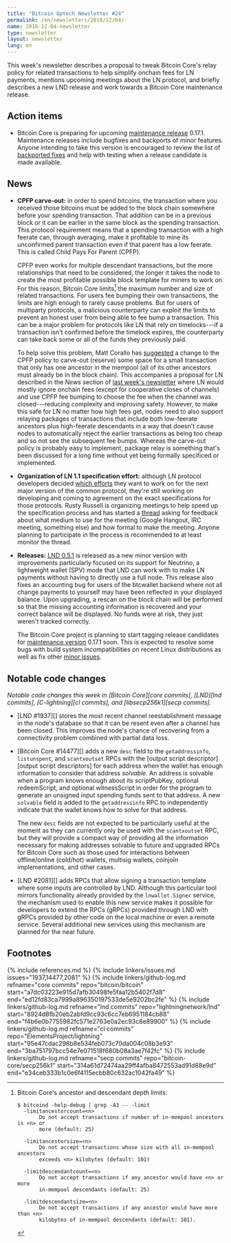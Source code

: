 ```yaml
---
title: "Bitcoin Optech Newsletter #24"
permalink: /en/newsletters/2018/12/04/
name: 2018-12-04-newsletter
type: newsletter
layout: newsletter
lang: en
---
```

This week's newsletter describes a proposal to tweak Bitcoin Core's
relay policy for related transactions to help simplify onchain fees for
LN payments, mentions upcoming meetings about the LN protocol, and
briefly describes a new LND release and work towards a Bitcoin Core
maintenance release.

## Action items

- Bitcoin Core is preparing for upcoming [maintenance release][] 0.17.1.
  Maintenance releases include bugfixes and backports of minor features.
  Anyone intending to take this version is encouraged to review the list of
  [backported fixes][0.17.1 milestone] and help with testing when a release
  candidate is made available.

## News

- **CPFP carve-out:** in order to spend bitcoins, the transaction
  where you received those bitcoins must be added to the block chain
  somewhere before your spending transaction.  That addition can be in a
  previous block or it can be earlier in the same block as the spending
  transaction.  This protocol requirement means that a spending
  transaction with a high feerate can, through averaging, make it
  profitable to mine its unconfirmed parent transaction even if that
  parent has a low feerate.  This is called Child Pays For Parent
  (CPFP).

    CPFP even works for multiple descendant transactions, but the more
    relationships that need to be considered, the longer it takes the node
    to create the most profitable possible block template for
    miners to work on.  For this reason, Bitcoin Core
    limits[^fn-cpfp-limits] the maximum number and size of related
    transactions.  For users fee bumping their own transactions, the
    limits are high enough to rarely cause problems.  But for users of
    multiparty protocols, a malicious counterparty can exploit the
    limits to prevent an honest user from being able to fee bump a
    transaction.  This can be a major problem for protocols like LN that
    rely on timelocks---if a transaction isn't confirmed before the
    timelock expires, the counterparty can take back some or all of the
    funds they previously paid.

    To help solve this problem, Matt Corallo has [suggested][carve out
    thread] a change to the CPFP policy to carve-out (reserve) some
    space for a small transaction that only has one ancestor in the
    mempool (all of its other ancestors must already be in the block
    chain).  This accompanies a proposal for LN described in the *News*
    section of [last week's newsletter][] where LN would mostly ignore
    onchain fees (except for cooperative closes of channels) and use
    CPFP fee bumping to choose the fee when the channel was
    closed---reducing complexity and improving safety.  However, to make
    this safe for LN no matter how high fees get, nodes need to also
    support relaying packages of transactions that include both
    low-feerate ancestors plus high-feerate descendants in a way that
    doesn't cause nodes to automatically reject the earlier transactions
    as being too cheap and so not see the subsequent fee bumps.  Whereas
    the carve-out policy is probably easy to implement, package relay is
    something that's been discussed for a long time without yet being
    formally specificed or implemented.

- **Organization of LN 1.1 specification effort:** although LN protocol
  developers decided [which efforts][ln1.1 accepted proposals] they want
  to work on for the next major version of the common protocol, they're
  still working on developing and coming to agreement on the
  exact specifications for those protocols.  Rusty Russell is organizing
  meetings to help speed up the specification process and has started a
  [thread][ln spec meetings] asking for feedback about what medium to
  use for the meeting (Google Hangout, IRC meeting, something else) and
  how formal to make the meeting.  Anyone planning to participate in the
  process is recommended to at least monitor the thread.

- **Releases:** [LND 0.5.1][] is released as a new minor version with
  improvements particularly focused on its support for Neutrino, a
  lightweight wallet (SPV) mode that LND can work with to make LN
  payments without having to directly use a full node.  This release also
  fixes an accounting bug for users of the btcwallet backend where not
  all change payments to yourself may have been reflected in your
  displayed balance.  Upon upgrading, a rescan on the block chain will
  be performed so that the missing accounting information is recovered
  and your correct balance will be displayed.  No funds were at risk,
  they just weren't tracked correctly.

    The Bitcoin Core project is planning to start tagging release
    candidates for [maintenance version][maintenance release] 0.17.1 soon.
    This is expected to resolve some bugs with build system incompatibilities on
    recent Linux distributions as well as fix other [minor issues][0.17.1 milestone].

[LND 0.5.1]: https://github.com/lightningnetwork/lnd/releases/tag/v0.5.1-beta
    
## Notable code changes

*Notable code changes this week in [Bitcoin Core][core commits],
[LND][lnd commits], [C-lightning][cl commits], and [libsecp256k1][secp
commits].*

- [LND #1937][] stores the most recent channel reestablishment message
  in the node's database so that it can be resent even after a channel
  has been closed.  This improves the node's chance of recovering from a
  connectivity problem combined with partial data loss.

- [Bitcoin Core #14477][] adds a new `desc` field to the
  `getaddressinfo`, `listunspent`, and `scantxoutset` RPCs with the
  [output script descriptor][output script descriptors] for each address
  when the wallet has enough information to consider that address
  *solvable*.  An address is solvable when a program knows enough about
  its scriptPubKey, optional redeemScript, and optional witnessScript in
  order for the program to generate an unsigned input spending funds
  sent to that address.  A new `solvable` field is added to the
  `getaddressinfo` RPC to independently indicate that the wallet knows
  how to solve for that address.

    The new `desc` fields are not expected to be particularly useful at
    the moment as they can currently only be used with the
    `scantxoutset` RPC, but they will provide a compact way of providing
    all the information necessary for making addresses solvable to
    future and upgraded RPCs for Bitcoin Core such as those used for interactions between
    offline/online (cold/hot) wallets, multisig wallets, coinjoin
    implementations, and other cases.

- [LND #2081][] adds RPCs that allow signing a transaction template
  where some inputs are controlled by LND.  Although this particular
  tool mirrors functionality already provided by the `lnwallet.Signer`
  service, the mechanism used to enable this new service makes it
  possible for developers to extend the RPCs (gRPCs) provided through
  LND with gRPCs provided by other code on the local machine or even a
  remote service.  Several additional new services using this mechanism
  are planned for the near future.

## Footnotes

[^fn-cpfp-limits]:
    Bitcoin Core's ancestor and descendant depth limits:

    ```text
    $ bitcoind -help-debug | grep -A3 -- -limit
      -limitancestorcount=<n>
           Do not accept transactions if number of in-mempool ancestors is <n> or
           more (default: 25)

      -limitancestorsize=<n>
           Do not accept transactions whose size with all in-mempool ancestors
           exceeds <n> kilobytes (default: 101)

      -limitdescendantcount=<n>
           Do not accept transactions if any ancestor would have <n> or more
           in-mempool descendants (default: 25)

      -limitdescendantsize=<n>
           Do not accept transactions if any ancestor would have more than <n>
           kilobytes of in-mempool descendants (default: 101).
    ```

{% include references.md %}
{% include linkers/issues.md issues="1937,14477,2081" %}
{% include linkers/github-log.md
  refname="core commits"
  repo="bitcoin/bitcoin"
  start="a7dc03223e915d7afb30498fe5faa12b5402f7d8"
  end="ed12fd83ca7999a896350197533de5e9202bc2fe"
%}
{% include linkers/github-log.md
  refname="lnd commits"
  repo="lightningnetwork/lnd"
  start="8924d8fb20eb2abfd9cc93c6cc7eb6951184cb88"
  end="f4b6e0b7755982fc571e2763e0a2ec93c8e89900"
%}
{% include linkers/github-log.md
  refname="cl commits"
  repo="ElementsProject/lightning"
  start="95e47cdac298b8e534feb073c70da004c08b3e93"
  end="3ba751797bcc54e7e071518f680b08a3ae7f42fc"
%}
{% include linkers/github-log.md
  refname="secp commits"
  repo="bitcoin-core/secp256k1"
  start="314a61d72474aa29ff4afba8472553ad91d88e9d"
  end="e34ceb333b1c0e6f4115ecbb80c632ac1042fa49"
%}


[maintenance release]: https://bitcoincore.org/en/lifecycle/#maintenance-releases
[last week's newsletter]: {{news23}}#news
[carve out thread]: https://lists.linuxfoundation.org/pipermail/bitcoin-dev/2018-November/016518.html
[ln1.1 accepted proposals]: https://github.com/lightningnetwork/lightning-rfc/wiki/Lightning-Specification-1.1-Proposal-States
[ln spec meetings]: https://lists.linuxfoundation.org/pipermail/lightning-dev/2018-November/001673.html
[0.17.1 milestone]: https://github.com/bitcoin/bitcoin/milestone/39?closed=1
